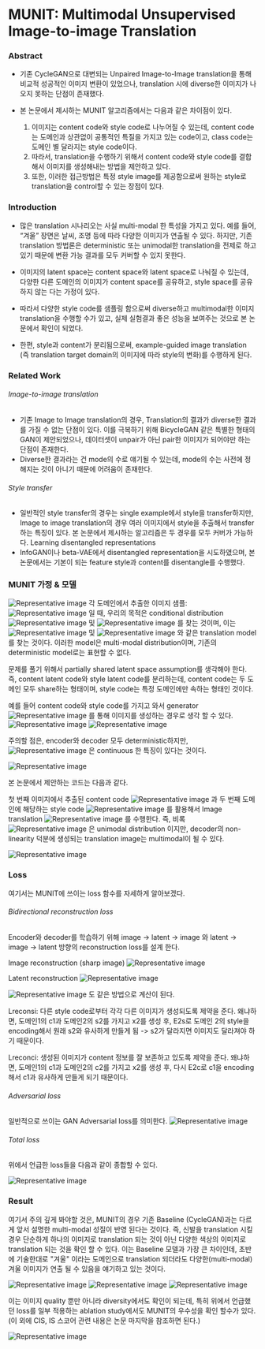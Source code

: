 

# MUNIT:  Multimodal Unsupervised Image-to-image Translation


### Abstract
-	기존 CycleGAN으로 대변되는 Unpaired Image-to-Image translation을 통해 비교적 성공적인 이미지 변환이 있었으나, translation 시에 diverse한 이미지가 나오지 못하는 단점이 존재했다.
-	본 논문에서 제시하는 MUNIT 알고리즘에서는 다음과 같은 차이점이 있다. 

    1)	이미지는 content code와 style code로 나누어질 수 있는데, content code는 도메인과 상관없이 공통적인 특질을 가지고 있는 code이고, class code는 도메인 별 달라지는 style code이다. 
    2)	따라서, translation을 수행하기 위해서 content code와 style code를 결합해서 이미지를 생성해내는 방법을 제안하고 있다.
    3)	또한, 이러한 접근방법은 특정 style image를 제공함으로써 원하는 style로 translation을 control할 수 있는 장점이 있다. 
    
    
    
    
### Introduction
-	많은 translation 시나리오는 사실 multi-modal 한 특성을 가지고 있다. 예를 들어, “겨울” 장면은 날씨, 조명 등에 따라 다양한 이미지가 연출될 수 있다. 하지만, 기존 translation 방법론은 deterministic 또는 unimodal한 translation을 전제로 하고 있기 때문에 변환 가능 결과를 모두 커버할 수 있지 못한다. 

-	이미지의 latent space는 content space와 latent space로 나눠질 수 있는데, 다양한 다른 도메인의 이미지가 content space를 공유하고, style space를 공유하지 않는 다는 가정이 있다.

-	따라서 다양한 style code를 샘플링 함으로써 diverse하고 multimodal한 이미지 translation을 수행할 수가 있고, 실제 실험결과 좋은 성능을 보여주는 것으로 본 논문에서 확인이 되었다.

-	한편, style과 content가 분리됨으로써, example-guided image translation (즉 translation target domain의 이미지에 따라 style의 변화)를 수행하게 된다.




### Related Work

###### Image-to-image translation

-	기존 Image to Image translation의 경우, Translation의 결과가 diverse한 결과를 가질 수 없는 단점이 있다. 이를 극복하기 위해 BicycleGAN 같은 특별한 형태의 GAN이 제안되었으나, 데이터셋이 unpair가 아닌 pair한 이미지가 되어야만 하는 단점이 존재한다. 
-	Diverse한 결과라는 건 mode의 수로 얘기될 수 있는데, mode의 수는 사전에 정해지는 것이 아니기 때문에 어려움이 존재한다.

###### Style transfer
-	일반적인 style transfer의 경우는 single example에서 style을 transfer하지만, Image to image translation의 경우 여러 이미지에서 style을 추출해서 transfer하는 특징이 있다. 본 논문에서 제시하는 알고리즘은 두 경우를 모두 커버가 가능하다.
Learning disentangled representations
-	InfoGAN이나 beta-VAE에서 disentangled representation을 시도하였으며, 본 논문에서는 기본이 되는 feature style과 content를 disentangle를 수행했다.




### MUNIT 가정 & 모델

![Representative image](https://github.com/jis478/Paper_review/blob/master/imgs/munit/1.jpg)
각 도메인에서 추출한 이미지 샘플: ![Representative image](https://github.com/jis478/Paper_review/blob/master/imgs/munit/2.jpg)
일 때, 우리의 목적은 conditional distribution   ![Representative image](https://github.com/jis478/Paper_review/blob/master/imgs/munit/3.jpg)
  및  ![Representative image](https://github.com/jis478/Paper_review/blob/master/imgs/munit/4.jpg)
 를 찾는 것이며, 이는 ![Representative image](https://github.com/jis478/Paper_review/blob/master/imgs/munit/5.jpg) 및 ![Representative image](https://github.com/jis478/Paper_review/blob/master/imgs/munit/6.jpg) 와 같은 translation model를 찾는 것이다. 이러한 model은 multi-modal distribution이며, 기존의 deterministic model로는 표현할 수 없다. 

문제를 풀기 위해서 partially shared latent space assumption를 생각해야 한다. 즉, content latent code와 style latent code를 분리하는데, content code는 두 도메인 모두 share하는 형태이며, style code는 특정 도메인에만 속하는 형태인 것이다.

예를 들어 content code와 style code를 가지고 와서 generator ![Representative image](https://github.com/jis478/Paper_review/blob/master/imgs/munit/8.jpg)
  를 통해 이미지를 생성하는 경우로 생각 할 수 있다. ![Representative image](https://github.com/jis478/Paper_review/blob/master/imgs/munit/9.jpg)
![Representative image](https://github.com/jis478/Paper_review/blob/master/imgs/munit/10.jpg)

주의할 점은, encoder와 decoder 모두 deterministic하지만,  ![Representative image](https://github.com/jis478/Paper_review/blob/master/imgs/munit/11.jpg) 은 continuous 한 특징이 있다는 것이다. 


![Representative image](https://github.com/jis478/Paper_review/blob/master/imgs/munit/12.jpg) 

 
본 논문에서 제안하는 코드는 다음과 같다. 

첫 번째 이미지에서 추출된 content code ![Representative image](https://github.com/jis478/Paper_review/blob/master/imgs/munit/13.jpg)   과
두 번째 도메인에 해당하는 style code ![Representative image](https://github.com/jis478/Paper_review/blob/master/imgs/munit/14.jpg) 를 활용해서
Image translation ![Representative image](https://github.com/jis478/Paper_review/blob/master/imgs/munit/15.jpg) 를 수행한다. 즉, 비록 ![Representative image](https://github.com/jis478/Paper_review/blob/master/imgs/munit/16.jpg) 은 unimodal distribution 이지만, decoder의 non-linearity 덕분에 생성되는 translation image는 multimodal이 될 수 있다. 

![Representative image](https://github.com/jis478/Paper_review/blob/master/imgs/munit/17.jpg)



### Loss
여기서는 MUNIT에 쓰이는 loss 함수를 자세하게 알아보겠다.

###### Bidirectional reconstruction loss
Encoder와 decoder를 학습하기 위해 image → latent → image 와 latent → image → latent 방향의 reconstruction loss를 설계 한다.

Image reconstruction (sharp image) 
![Representative image](https://github.com/jis478/Paper_review/blob/master/imgs/munit/18.jpg)
 
Latent reconstruction
![Representative image](https://github.com/jis478/Paper_review/blob/master/imgs/munit/19.jpg)
 
![Representative image](https://github.com/jis478/Paper_review/blob/master/imgs/munit/20.jpg) 도 같은 방법으로 계산이 된다.

Lreconsi: 다른 style code로부터 각각 다른 이미지가 생성되도록 제약을 준다. 왜냐하면, 도메인1의 c1과 도메인2의 s2를 가지고 x2를 생성 후, E2s로 도메인 2의 style을 encoding해서 원래 s2와 유사하게 만들게 됨 -> s2가 달라지면 이미지도 달라져야 하기 때문이다.

Lreconci: 생성된 이미지가 content 정보를 잘 보존하고 있도록 제약을 준다. 왜냐하면, 도메인1의 c1과 도메인2의 c2를 가지고 x2를 생성 후, 다시 E2c로 c1을 encoding해서 c1과 유사하게 만들게 되기 때문이다.

###### Adversarial loss
일반적으로 쓰이는 GAN Adversarial loss를 의미한다.
![Representative image](https://github.com/jis478/Paper_review/blob/master/imgs/munit/21.jpg)
 
###### Total loss
위에서 언급한 loss들을 다음과 같이 종합할 수 있다.

![Representative image](https://github.com/jis478/Paper_review/blob/master/imgs/munit/22.jpg)

 
### Result
 여기서 주의 깊게 봐야할 것은, MUNIT의 경우 기존 Baseline (CycleGAN)과는 다르게 앞서 설명한 multi-modal 성질이 반영 된다는 것이다. 즉, 신발을 translation 시킬 경우 단순하게 하나의 이미지로 translation 되는 것이 아닌 다양한 색상의 이미지로 translation 되는 것을 확인 할 수 있다. 이는 Baseline 모델과 가장 큰 차이인데, 초반에 기술한대로 "겨울" 이라는 도메인으로 translation 되더라도 다양한(multi-modal) 겨울 이미지가 연출 될 수 있음을 얘기하고 있는 것이다.
 
 ![Representative image](https://github.com/jis478/Paper_review/blob/master/imgs/munit/23.jpg)
 ![Representative image](https://github.com/jis478/Paper_review/blob/master/imgs/munit/24.jpg)
 ![Representative image](https://github.com/jis478/Paper_review/blob/master/imgs/munit/25.jpg)
 
 이는 이미지 quality 뿐만 아니라 diversity에서도 확인이 되는데, 특히 위에서 언급했던 loss를 일부 적용하는 ablation study에서도 MUNIT의 우수성을 확인 할수가 있다.(이 외에 CIS, IS 스코어 관련 내용은 논문 마지막을 참조하면 된다.)
 
![Representative image](https://github.com/jis478/Paper_review/blob/master/imgs/munit/26.jpg)
 
 
   
 
 





